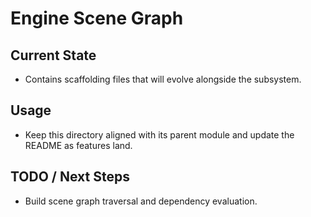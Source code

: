 # Engine Scene Graph

## Current State

- Contains scaffolding files that will evolve alongside the subsystem.

## Usage

- Keep this directory aligned with its parent module and update the README as features land.

## TODO / Next Steps

- Build scene graph traversal and dependency evaluation.
